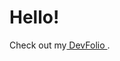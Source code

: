 <h1>Hello!</h1>


Check out my<a href="https://maia-mlynczak.onrender.com/" target="_blank">  DevFolio </a>.
